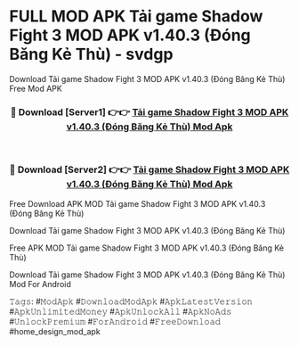 # FULL MOD APK Tải game Shadow Fight 3 MOD APK v1.40.3 (Đóng Băng Kẻ Thù) - svdgp
Download Tải game Shadow Fight 3 MOD APK v1.40.3 (Đóng Băng Kẻ Thù) Free Mod APK

<div align="center">
<h3>🔴 Download [Server1] 👉👉 <a href="https://apk-comot.site?title=Tải_game_Shadow_Fight_3_MOD_APK_v1.40.3_(Đóng_Băng_Kẻ_Thù)">Tải game Shadow Fight 3 MOD APK v1.40.3 (Đóng Băng Kẻ Thù) Mod Apk</a></h3><br>

<h3>🔴 Download [Server2] 👉👉 <a href="https://apk-comot.site?title=Tải_game_Shadow_Fight_3_MOD_APK_v1.40.3_(Đóng_Băng_Kẻ_Thù)">Tải game Shadow Fight 3 MOD APK v1.40.3 (Đóng Băng Kẻ Thù) Mod Apk</a></h3>
</div>


Free Download APK MOD Tải game Shadow Fight 3 MOD APK v1.40.3 (Đóng Băng Kẻ Thù)

Download Tải game Shadow Fight 3 MOD APK v1.40.3 (Đóng Băng Kẻ Thù) 

Free APK MOD Tải game Shadow Fight 3 MOD APK v1.40.3 (Đóng Băng Kẻ Thù) 

Download Tải game Shadow Fight 3 MOD APK v1.40.3 (Đóng Băng Kẻ Thù) Mod For Android

𝚃𝚊𝚐𝚜: #𝙼𝚘𝚍𝙰𝚙𝚔 #𝙳𝚘𝚠𝚗𝚕𝚘𝚊𝚍𝙼𝚘𝚍𝙰𝚙𝚔 #𝙰𝚙𝚔𝙻𝚊𝚝𝚎𝚜𝚝𝚅𝚎𝚛𝚜𝚒𝚘𝚗 #𝙰𝚙𝚔𝚄𝚗𝚕𝚒𝚖𝚒𝚝𝚎𝚍𝙼𝚘𝚗𝚎𝚢 #𝙰𝚙𝚔𝚄𝚗𝚕𝚘𝚌𝚔𝙰𝚕𝚕 #𝙰𝚙𝚔𝙽𝚘𝙰𝚍𝚜 #𝚄𝚗𝚕𝚘𝚌𝚔𝙿𝚛𝚎𝚖𝚒𝚞𝚖 #𝙵𝚘𝚛𝙰𝚗𝚍𝚛𝚘𝚒𝚍 #𝙵𝚛𝚎𝚎𝙳𝚘𝚠𝚗𝚕𝚘𝚊𝚍 #home_design_mod_apk